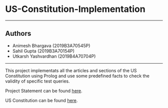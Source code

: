 # US-Constitution-Implementation
---
## Authors
- Animesh Bhargava (2019B3A70545P)
- Sahil Gupta (2019B3A70154P)
- Utkarsh Yashvardhan (2019B4A70704P)
---

This project implementats all the articles and sections of the US Constitution using Prolog and use some predefined facts to check the validity of specific test queries.

Project Statement can be found [here](https://drive.google.com/file/d/1V0lgwOKwtC3rcIEoZY3aoNiV2kagL32J/view?usp=sharing).

US Constitution can be found [here](https://drive.google.com/file/d/1FFPy3DJGp13sC-8fowoECmDyUCsFqTbs/view?usp=sharing).
